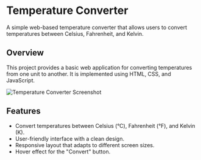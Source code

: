 # Temperature Converter

A simple web-based temperature converter that allows users to convert temperatures between Celsius, Fahrenheit, and Kelvin.

## Overview

This project provides a basic web application for converting temperatures from one unit to another. It is implemented using HTML, CSS, and JavaScript.

![Temperature Converter Screenshot](screenshot.png)

## Features

- Convert temperatures between Celsius (°C), Fahrenheit (°F), and Kelvin (K).
- User-friendly interface with a clean design.
- Responsive layout that adapts to different screen sizes.
- Hover effect for the "Convert" button.


